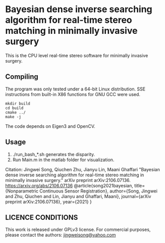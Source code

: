 # Bayesian dense inverse searching algorithm for real-time stereo matching in minimally invasive surgery #

This is the CPU level real-time stereo software for minimally invasive surgery.

 
  
## Compiling ##

The program was only tested under a 64-bit Linux distribution.
SSE instructions from built-in X86 functions for GNU GCC were used.


```
mkdir build
cd build
cmake ../
make -j
```

The code depends on Eigen3 and OpenCV.
      

## Usage ##
1. ./run_bash_*.sh generates the disparity.      
2. Run Main.m in the matlab folder for visualization.      
      

Citation:
Jingwei Song, Qiuchen Zhu, Jianyu Lin, Maani Ghaffari "Bayesian dense inverse searching algorithm for real-time stereo matching in minimally invasive surgery." arXiv preprint arXiv:2106.07136. https://arxiv.org/abs/2106.07136
@article{song2021bayesian,
  title={Nonparametric Continuous Sensor Registration},
  author={Song, Jingwei and Zhu, Qiuchen and Lin, Jianyu and Ghaffari, Maani},
  journal={arXiv preprint arXiv:2106.07136},
  year={2021}
}


## LICENCE CONDITIONS ##

This work is released under GPLv3 license. For commercial purposes, please contact the authors: jingweisong@yahoo.com











